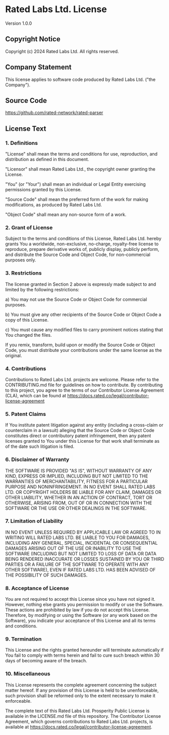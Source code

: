 # Rated Labs Ltd. License

Version 1.0.0

## Copyright Notice

Copyright (c) 2024 Rated Labs Ltd. All rights reserved.

## Company Statement

This license applies to software code produced by Rated Labs Ltd. ("the Company").

## Source Code

https://github.com/rated-network/rated-parser

## License Text

### 1. Definitions

"License" shall mean the terms and conditions for use, reproduction, and distribution as defined in this document.

"Licensor" shall mean Rated Labs Ltd., the copyright owner granting the License.

"You" (or "Your") shall mean an individual or Legal Entity exercising permissions granted by this License.

"Source Code" shall mean the preferred form of the work for making modifications, as produced by Rated Labs Ltd.

"Object Code" shall mean any non-source form of a work.

### 2. Grant of License

Subject to the terms and conditions of this License, Rated Labs Ltd. hereby grants You a worldwide, non-exclusive, no-charge, royalty-free license to reproduce, prepare derivative works of, publicly display, publicly perform, and distribute the Source Code and Object Code, for non-commercial purposes only.

### 3. Restrictions

The license granted in Section 2 above is expressly made subject to and limited by the following restrictions:

a) You may not use the Source Code or Object Code for commercial purposes.

b) You must give any other recipients of the Source Code or Object Code a copy of this License.

c) You must cause any modified files to carry prominent notices stating that You changed the files.

If you remix, transform, build upon or modify the Source Code or Object Code, you must distribute your contributions under the same license as the original.

### 4. Contributions

Contributions to Rated Labs Ltd. projects are welcome. Please refer to the CONTRIBUTING.md file for guidelines on how to contribute. By contributing to this project, you agree to the terms of our Contributor License Agreement (CLA), which can be found at https://docs.rated.co/legal/contributor-license-agreement

### 5. Patent Claims

If You institute patent litigation against any entity (including a cross-claim or counterclaim in a lawsuit) alleging that the Source Code or Object Code constitutes direct or contributory patent infringement, then any patent licenses granted to You under this License for that work shall terminate as of the date such litigation is filed.

### 6. Disclaimer of Warranty

THE SOFTWARE IS PROVIDED "AS IS", WITHOUT WARRANTY OF ANY KIND, EXPRESS OR IMPLIED, INCLUDING BUT NOT LIMITED TO THE WARRANTIES OF MERCHANTABILITY, FITNESS FOR A PARTICULAR PURPOSE AND NONINFRINGEMENT. IN NO EVENT SHALL RATED LABS LTD. OR COPYRIGHT HOLDERS BE LIABLE FOR ANY CLAIM, DAMAGES OR OTHER LIABILITY, WHETHER IN AN ACTION OF CONTRACT, TORT OR OTHERWISE, ARISING FROM, OUT OF OR IN CONNECTION WITH THE SOFTWARE OR THE USE OR OTHER DEALINGS IN THE SOFTWARE.

### 7. Limitation of Liability

IN NO EVENT UNLESS REQUIRED BY APPLICABLE LAW OR AGREED TO IN WRITING WILL RATED LABS LTD. BE LIABLE TO YOU FOR DAMAGES, INCLUDING ANY GENERAL, SPECIAL, INCIDENTAL OR CONSEQUENTIAL DAMAGES ARISING OUT OF THE USE OR INABILITY TO USE THE SOFTWARE (INCLUDING BUT NOT LIMITED TO LOSS OF DATA OR DATA BEING RENDERED INACCURATE OR LOSSES SUSTAINED BY YOU OR THIRD PARTIES OR A FAILURE OF THE SOFTWARE TO OPERATE WITH ANY OTHER SOFTWARE), EVEN IF RATED LABS LTD. HAS BEEN ADVISED OF THE POSSIBILITY OF SUCH DAMAGES.

### 8. Acceptance of License

You are not required to accept this License since you have not signed it. However, nothing else grants you permission to modify or use the Software. These actions are prohibited by law if you do not accept this License. Therefore, by modifying or using the Software (or any work based on the Software), you indicate your acceptance of this License and all its terms and conditions.

### 9. Termination

This License and the rights granted hereunder will terminate automatically if You fail to comply with terms herein and fail to cure such breach within 30 days of becoming aware of the breach.

### 10. Miscellaneous

This License represents the complete agreement concerning the subject matter hereof. If any provision of this License is held to be unenforceable, such provision shall be reformed only to the extent necessary to make it enforceable.

The complete text of this Rated Labs Ltd. Prosperity Public License is available in the LICENSE.md file of this repository. The Contributor License Agreement, which governs contributions to Rated Labs Ltd. projects, is available at https://docs.rated.co/legal/contributor-license-agreement.
